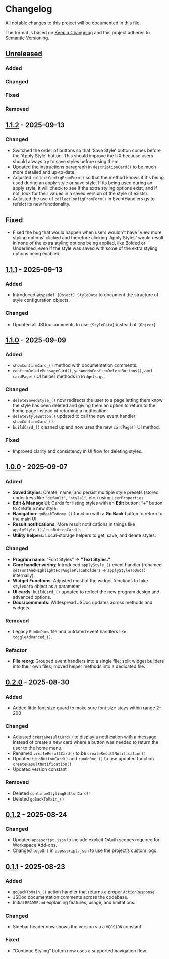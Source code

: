 # Changelog
All notable changes to this project will be documented in this file.

The format is based on [Keep a Changelog] and this project adheres to [Semantic Versioning].

## [Unreleased]
### Added
### Changed
### Fixed
### Removed

## [1.1.2] - 2025-09-13
### Changed
- Switched the order of buttons so that 'Save Style' button comes before the 'Apply Style' button. This should improve the UX because users should always try to save styles before using them.
- Updated the instructions paragraph in `descriptionCard()` to be much more detailed and up-to-date.
- Adjusted `collectConfigFromForm()` so that the method knows if it's being used during an apply style or save style. If its being used during an apply style, it will check to see if the extra styling options exist, and if not, look for their values in a saved version of the style (if exists).
- Adjusted the use of `collectConfigFromForm()` in EventHandlers.gs to refelct its new functionality.

## Fixed
- Fixed the bug that would happen when users wouldn't have 'View more styling options' clicked and therefore clicking 'Apply Styles' would result in none of the extra styling options being applied, like Bolded or Underlined, even if the style was saved with some of the extra styling options being enabled. 


## [1.1.1] - 2025-09-13
### Added
- Introduced `@typedef {Object} StyleData` to document the structure of style configuration objects.

### Changed
- Updated all JSDoc comments to use `{StyleData}` instead of `{Object}`.


## [1.1.0] - 2025-09-09
### Added
- `showConfirmCard_()` method with documentation comments.
- `confirmDeleteMessageCard()`, `yesAndNoConfirmDeleteButtons()`, and `cardPage()` UI helper methods in `Widgets.gs`.

### Changed
- `deleteSavedStyle_()` now redirects the user to a page letting them know the style has been deleted and giving them an option to return to the home page instead of returning a notification.
- `deleteStyleButton()` updated to call the new event handler `showConfirmCard_()`.
- `buildCard_()` cleaned up and now uses the new `cardPage()` UI method.

### Fixed
- Improved clarity and consistency in UI flow for deleting styles.


## [1.0.0] - 2025-09-07
### Added
- **Saved Styles**: Create, name, and persist multiple style presets (stored under keys like `"default"`, `"style1"`, etc.) using `UserProperties`.
- **Edit & Manage UI**: Cards for listing styles with an **Edit** button; “+” button to create a new style.
- **Navigation**: `goBackToHome_()` function with a **Go Back** button to return to the main UI.
- **Result notifications**: More result notifications in things like `applyStyle_()` / `runButtonCard()`.
- **Utility helpers**: Local-storage helpers to get, save, and delete styles.

### Changed
- **Program name**: “Font Styles” → **“Text Styles.”**
- **Core handler wiring**: Introduced `applyStyle_()` event handler (renamed `setFontAndHighlightForAnglePlaceholders` → `applyStyleToDoc()` internally).
- **Widget Functions**: Adjusted most of the widget functions to take `styleData` object as a parameter
- **UI cards**: `buildCard_()` updated to reflect the new program design and advanced options.
- **Docs/comments**: Widespread JSDoc updates across methods and widgets.

### Removed
- Legacy `RunOnDocs` file and outdated event handlers like `toggleAdvanced_()`.

### Refactor
- **File reorg**: Grouped event handlers into a single file; split widget builders into their own files; moved helper methods into a dedicated file.


## [0.2.0] - 2025-08-30
### Added
- Added little font size guard to make sure font size stays within range 2-200

### Changed
- Adjusted `createResultCard()` to display a notification with a message instead of create a new card where a button was needed to return the user to the home menu.
- Renamed `createResultCard()` to be `createResultNotification()`
- Updated `tipsButtonCard()` and `runOnDoc_()` to use updated function `createResultNotification()`
- Updated version constant

### Removed
- Deleted `continueStylingButtonCard()`
- Deleted `goBackToMain_()`


## [0.1.2] - 2025-08-24
### Changed
- Updated `appsscript.json` to include explicit OAuth scopes required for Workspace Add-ons.
- Changed `logoUrl` in `appsscript.json` to use the project’s custom logo.


## [0.1.1] - 2025-08-23
### Added
- `goBackToMain_()` action handler that returns a proper `ActionResponse`.
- JSDoc documentation comments across the codebase.
- Initial `README.md` explaining features, usage, and limitations.

### Changed
- Sidebar header now shows the version via a `VERSION` constant.

### Fixed
- “Continue Styling” button now uses a supported navigation flow.

[Keep a Changelog]: https://keepachangelog.com/en/1.1.0/
[Semantic Versioning]: https://semver.org/spec/v2.0.0.html
[Unreleased]: https://github.com/SonOfAthena1/Text-Styles-Google-Docs-Extension/compare/v1.1.1...HEAD
[1.1.2]: https://github.com/SonOfAthena1/Text-Styles-Google-Docs-Extension/compare/v1.1.1...v1.1.2
[1.1.1]: https://github.com/SonOfAthena1/Text-Styles-Google-Docs-Extension/compare/v1.1.0...v1.1.1
[1.1.0]: https://github.com/SonOfAthena1/Text-Styles-Google-Docs-Extension/compare/v1.0.0...v1.1.0
[1.0.0]: https://github.com/SonOfAthena1/Text-Styles-Google-Docs-Extension/compare/v0.2.0...v1.0.0
[0.2.0]: https://github.com/SonOfAthena1/Text-Styles-Google-Docs-Extension/compare/v0.1.2...v0.2.0
[0.1.2]: https://github.com/SonOfAthena1/Text-Styles-Google-Docs-Extension/compare/v0.1.1...v0.1.2
[0.1.1]: https://github.com/SonOfAthena1/Text-Styles-Google-Docs-Extension/releases/tag/v0.1.1
